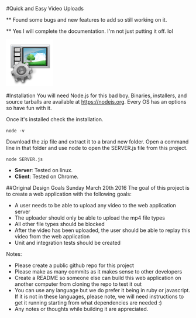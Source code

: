 #Quick and Easy Video Uploads


** Found some bugs and new features to add so still working on it. 

** Yes I will complete the documentation. I'm not just putting it off. lol



![alt text](/www/html/images/supervista_videoproduction_overlay_track_manager_128.png "Video Manager")


#Installation
You will need Node.js for this bad boy. Binaries, installers, and source tarballs are available at
<https://nodejs.org>. Every OS has an options so have fun with it.

Once it's installed check the installation.

```
node -v
```

Download the zip file and extract it to a brand new folder. Open a command line in that folder and
use node to open the SERVER.js file from this project.
```
node SERVER.js
```


* **Server**: Tested on linux.
* **Client**: Tested on Chrome.


##Original Design Goals Sunday March 20th 2016
The goal of this project is to create a web application with the following goals:

- A user needs to be able to upload any video to the web application server
- The uploader should only be able to upload the mp4 file types
- All other file types should be blocked
- After the video has been uploaded, the user should be able to replay this video from the web application
- Unit and integration tests should be created


Notes:
- Please create a public github repo for this project
- Please make as many commits as it makes sense to other developers
- Create a README so someone else can build this web application on another computer from cloning the repo to test it out
- You can use any language but we do prefer it being in ruby or javascript. If it is not in these languages, please note, we will need instructions to get it running starting from what dependencies are needed :)
- Any notes or thoughts while building it are appreciated. 




